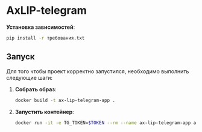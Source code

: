 # AxLIP-telegram

**Установка зависимостей**:

   ```bash
   pip install -r требования.txt
   ```

## Запуск

Для того чтобы проект корректно запустился, необходимо выполнить следующие шаги:

1. **Собрать образ**:

    ```bash
    docker build -t ax-lip-telegram-app .
    ```

2. **Запустить контейнер**:

    ```bash
    docker run -it -e TG_TOKEN=$TOKEN --rm --name ax-lip-telegram-app ax-lip-telegram-app
    ```